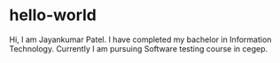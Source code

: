 # hello-world

Hi, I am Jayankumar Patel. I have completed my bachelor in Information Technology.
Currently I am pursuing Software testing course in cegep.
